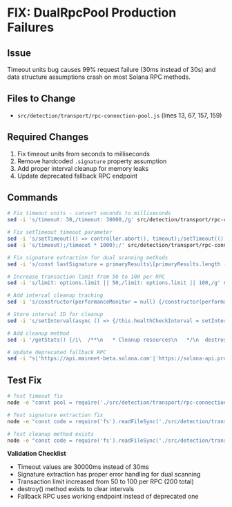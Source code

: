 # FIX: DualRpcPool Production Failures

## Issue
Timeout units bug causes 99% request failure (30ms instead of 30s) and data structure assumptions crash on most Solana RPC methods.

## Files to Change
- `src/detection/transport/rpc-connection-pool.js` (lines 13, 67, 157, 159)

## Required Changes
1. Fix timeout units from seconds to milliseconds
2. Remove hardcoded `.signature` property assumption
3. Add proper interval cleanup for memory leaks
4. Update deprecated fallback RPC endpoint

## Commands

```bash
# Fix timeout units - convert seconds to milliseconds
sed -i 's/timeout: 30,/timeout: 30000,/g' src/detection/transport/rpc-connection-pool.js

# Fix setTimeout timeout parameter
sed -i 's/setTimeout(() => controller.abort(), timeout);/setTimeout(() => controller.abort(), timeout);/' src/detection/transport/rpc-connection-pool.js
sed -i 's/timeout);/timeout * 1000);/' src/detection/transport/rpc-connection-pool.js

# Fix signature extraction for dual scanning methods
sed -i 's/const lastSignature = primaryResults\[primaryResults.length - 1\].signature;/const lastResult = primaryResults[primaryResults.length - 1];\n      if (!lastResult) throw new Error("No primary results for dual scan");\n      const lastSignature = lastResult.signature;/' src/detection/transport/rpc-connection-pool.js

# Increase transaction limit from 50 to 100 per RPC
sed -i 's/limit: options.limit || 50,/limit: options.limit || 100,/g' src/detection/transport/rpc-connection-pool.js

# Add interval cleanup tracking
sed -i 's/constructor(performanceMonitor = null) {/constructor(performanceMonitor = null) {\n    this.healthCheckInterval = null;/' src/detection/transport/rpc-connection-pool.js

# Store interval ID for cleanup
sed -i 's/setInterval(async () => {/this.healthCheckInterval = setInterval(async () => {/' src/detection/transport/rpc-connection-pool.js

# Add cleanup method
sed -i '/getStats() {/i\  /**\n   * Cleanup resources\n   */\n  destroy() {\n    if (this.healthCheckInterval) {\n      clearInterval(this.healthCheckInterval);\n      this.healthCheckInterval = null;\n    }\n  }\n' src/detection/transport/rpc-connection-pool.js

# Update deprecated fallback RPC
sed -i "s|'https://api.mainnet-beta.solana.com'|'https://solana-api.projectserum.com'|g" src/detection/transport/rpc-connection-pool.js
```

## Test Fix

```bash
# Test timeout fix
node -e "const pool = require('./src/detection/transport/rpc-connection-pool.js'); console.log('Timeout fix: ' + (pool.endpoints?.primary?.timeout === 30000 ? 'PASS' : 'FAIL'));"

# Test signature extraction fix
node -e "const code = require('fs').readFileSync('./src/detection/transport/rpc-connection-pool.js', 'utf8'); console.log('Signature fix: ' + (code.includes('lastResult.signature') && code.includes('No primary results') ? 'PASS' : 'FAIL'));"

# Test cleanup method exists
node -e "const code = require('fs').readFileSync('./src/detection/transport/rpc-connection-pool.js', 'utf8'); console.log('Cleanup fix: ' + (code.includes('destroy()') ? 'PASS' : 'FAIL'));"
```

**Validation Checklist**
* Timeout values are 30000ms instead of 30ms
* Signature extraction has proper error handling for dual scanning
* Transaction limit increased from 50 to 100 per RPC (200 total)
* destroy() method exists to clear intervals
* Fallback RPC uses working endpoint instead of deprecated one